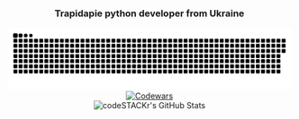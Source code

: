 <h3 align="center">Trapidapie python developer from Ukraine</h3>
<div  align="center">
        <img width="600" src="github-snake.svg" alt="snake"/>
        <a href="https://www.codewars.com/users/Trapidapie">
                <img src="https://www.codewars.com/users/Trapidapie/badges/large" alt="Codewars"/>
        </a>
        <br>
         <img alt="codeSTACKr's GitHub Stats" src="https://komarev.com/ghpvc/?username=your-github-Trapidapie&color=green" />
        </p>
</div>
